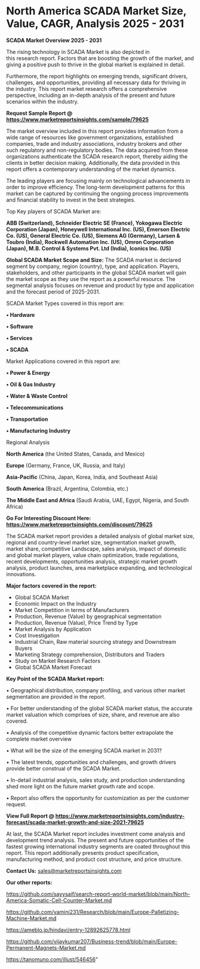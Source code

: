 # North America SCADA Market Size, Value, CAGR, Analysis 2025 - 2031

<Strong> SCADA Market Overview 2025 - 2031</strong>

The rising technology in SCADA Market is also depicted in this research report. Factors that are boosting the growth of the market, and giving a positive push to thrive in the global market is explained in detail.

Furthermore, the report highlights on emerging trends, significant drivers, challenges, and opportunities, providing all necessary data for thriving in the industry. This report market research offers a comprehensive perspective, including an in-depth analysis of the present and future scenarios within the industry.

<strong>Request Sample Report @ <a href=https://www.marketreportsinsights.com/sample/79625>https://www.marketreportsinsights.com/sample/79625</a></strong>

The market overview included in this report provides information from a wide range of resources like government organizations, established companies, trade and industry associations, industry brokers and other such regulatory and non-regulatory bodies. The data acquired from these organizations authenticate the SCADA research report, thereby aiding the clients in better decision making. Additionally, the data provided in this report offers a contemporary understanding of the market dynamics.

The leading players are focusing mainly on technological advancements in order to improve efficiency. The long-term development patterns for this market can be captured by continuing the ongoing process improvements and financial stability to invest in the best strategies.

Top Key players of SCADA Market are:

<strong>ABB (Switzerland), Schneider Electric SE (France), Yokogawa Electric Corporation (Japan), Honeywell International Inc. (US), Emerson Electric Co. (US), General Electric Co. (US), Siemens AG (Germany), Larsen & Toubro (India), Rockwell Automation Inc. (US), Omron Corporation (Japan), M.B. Control & Systems Pvt. Ltd (India), Iconics Inc. (US)</strong>

<strong><b>Global SCADA Market Scope and Size:</b></strong>
The SCADA market is declared segment by company, region (country), type, and application. Players, stakeholders, and other participants in the global SCADA market will gain the market scope as they use the report as a powerful resource. The segmental analysis focuses on revenue and product by type and application and the forecast period of 2025-2031.

SCADA Market Types covered in this report are:

<strong>• Hardware

• Software

• Services

• SCADA</strong>

Market Applications covered in this report are:

<strong>• Power & Energy

• Oil & Gas Industry

• Water & Waste Control

• Telecommunications

• Transportation

• Manufacturing Industry</strong> 

Regional Analysis

<strong>North America</strong> (the United States, Canada, and Mexico)

<strong>Europe</strong> (Germany, France, UK, Russia, and Italy)

<strong>Asia-Pacific</strong> (China, Japan, Korea, India, and Southeast Asia)

<strong>South America</strong> (Brazil, Argentina, Colombia, etc.)

<strong>The Middle East and Africa</strong> (Saudi Arabia, UAE, Egypt, Nigeria, and South Africa)

<strong>Go For Interesting Discount Here: <a href=https://www.marketreportsinsights.com/discount/79625>https://www.marketreportsinsights.com/discount/79625</a></strong>

The SCADA market report provides a detailed analysis of global market size, regional and country-level market size, segmentation market growth, market share, competitive Landscape, sales analysis, impact of domestic and global market players, value chain optimization, trade regulations, recent developments, opportunities analysis, strategic market growth analysis, product launches, area marketplace expanding, and technological innovations.

<strong><b>Major factors covered in the report:</b></strong>
<ul>
  <li>Global SCADA Market </li>
  <li>Economic Impact on the Industry</li>
  <li>Market Competition in terms of Manufacturers</li>
  <li>Production, Revenue (Value) by geographical segmentation</li>
  <li>Production, Revenue (Value), Price Trend by Type</li>
  <li>Market Analysis by Application</li>
  <li>Cost Investigation</li>
  <li>Industrial Chain, Raw material sourcing strategy and Downstream Buyers</li>
  <li>Marketing Strategy comprehension, Distributors and Traders</li>
  <li>Study on Market Research Factors</li>
  <li>Global SCADA Market Forecast</li>
</ul>

<strong><b>Key Point of the SCADA Market report:</b></strong>

• Geographical distribution, company profiling, and various other market segmentation are provided in the report.

• For better understanding of the global SCADA market status, the accurate market valuation which comprises of size, share, and revenue are also covered.

• Analysis of the competitive dynamic factors better extrapolate the complete market overview

• What will be the size of the emerging SCADA market in 2031?

• The latest trends, opportunities and challenges, and growth drivers provide better construal of the SCADA Market.

• In-detail industrial analysis, sales study, and production understanding shed more light on the future market growth rate and scope.

• Report also offers the opportunity for customization as per the customer request.

<strong><b>View Full Report @ <a href=https://www.marketreportsinsights.com/industry-forecast/scada-market-growth-and-size-2021-79625>https://www.marketreportsinsights.com/industry-forecast/scada-market-growth-and-size-2021-79625</a></b></strong>


At last, the SCADA Market report includes investment come analysis and development trend analysis. The present and future opportunities of the fastest growing international industry segments are coated throughout this report. This report additionally presents product specification, manufacturing method, and product cost structure, and price structure.

<strong>Contact Us:</strong>
sales@marketreportsinsights.com

<strong>Our other reports:</strong>

<a href=https://github.com/sayysaif/search-report-world-market/blob/main/North-America-Somatic-Cell-Counter-Market.md>https://github.com/sayysaif/search-report-world-market/blob/main/North-America-Somatic-Cell-Counter-Market.md</a>

<a href=https://github.com/yamini231/Research/blob/main/Europe-Palletizing-Machine-Market.md>https://github.com/yamini231/Research/blob/main/Europe-Palletizing-Machine-Market.md</a>

<a href=https://ameblo.jp/hindavi/entry-12892625778.html>https://ameblo.jp/hindavi/entry-12892625778.html</a>

<a href=https://github.com/vijaykumar207/Business-trend/blob/main/Europe-Permanent-Magnets-Market.md>https://github.com/vijaykumar207/Business-trend/blob/main/Europe-Permanent-Magnets-Market.md</a>

<a href=https://tanomuno.com/illust/546456>https://tanomuno.com/illust/546456</a>"

